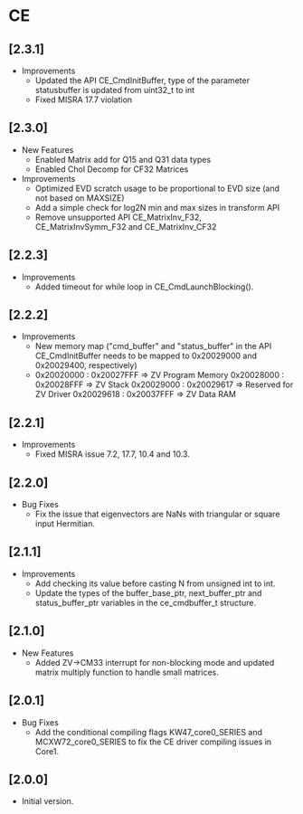 # CE

## [2.3.1]

- Improvements
  - Updated the API CE_CmdInitBuffer, type of the parameter statusbuffer is updated from uint32_t to int
  - Fixed MISRA 17.7 violation

## [2.3.0]

- New Features
  - Enabled Matrix add for Q15 and Q31 data types
  - Enabled Chol Decomp for CF32 Matrices
- Improvements
  - Optimized EVD scratch usage to be proportional to EVD size (and not based on MAXSIZE)
  - Add a simple check for log2N min and max sizes in transform API
  - Remove unsupported API CE_MatrixInv_F32, CE_MatrixInvSymm_F32 and CE_MatrixInv_CF32

## [2.2.3]

- Improvements
  - Added timeout for while loop in CE_CmdLaunchBlocking().

## [2.2.2]

- Improvements
  - New memory map ("cmd_buffer" and "status_buffer" in the API CE_CmdInitBuffer needs to be mapped to 0x20029000 and 0x20029400, respectively)
  - 0x20020000 : 0x20027FFF => ZV Program Memory
    0x20028000 : 0x20028FFF => ZV Stack
    0x20029000 : 0x20029617 => Reserved for ZV Driver
    0x20029618 : 0x20037FFF => ZV Data RAM

## [2.2.1]

- Improvements
  - Fixed MISRA issue 7.2, 17.7, 10.4 and 10.3.

## [2.2.0]

- Bug Fixes
  - Fix the issue that eigenvectors are NaNs with triangular or square input Hermitian.

## [2.1.1]

- Improvements
  - Add checking its value before casting N from unsigned int to int.
  - Update the types of the buffer_base_ptr, next_buffer_ptr and status_buffer_ptr
    variables in the ce_cmdbuffer_t structure.

## [2.1.0]

- New Features
  - Added ZV->CM33 interrupt for non-blocking mode and updated matrix multiply
    function to handle small matrices.

## [2.0.1]

- Bug Fixes
  - Add the conditional compiling flags KW47_core0_SERIES and MCXW72_core0_SERIES
    to fix the CE driver compiling issues in Core1.

## [2.0.0]

- Initial version.
